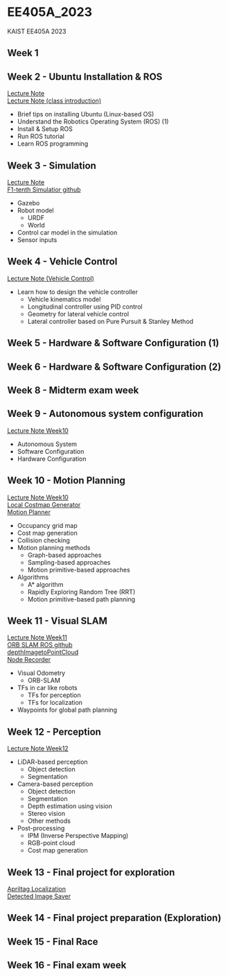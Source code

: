 # EE405A_2023
KAIST EE405A 2023

## Week 1

## Week 2 - Ubuntu Installation & ROS
[Lecture Note](Week2/Materials/test_package) <br/>
[Lecture Note (class introduction)](/[EE405]Introduction.pdf) 
- Brief tips on installing Ubuntu (Linux-based OS)
- Understand the Robotics Operating System (ROS) (1)
- Install & Setup ROS
- Run ROS tutorial
- Learn ROS programming

## Week 3 - Simulation
[Lecture Note](Week3/[EE405]GAZEBO_SImulation.pdf) <br/>
[F1-tenth Simulatior github](https://github.com/Guri-cccc/EE405A-2023-F1-simulation.git)
- Gazebo
- Robot model
  - URDF
  - World
- Control car model in the simulation
- Sensor inputs
  
## Week 4 - Vehicle Control
<!-- [Lecture Note Week4](https://www.dropbox.com/s/05o76sm8lu2nwb5/%5BEE405A%5D%20Vehicle_Control.pdf?dl=0) -->
[Lecture Note (Vehicle Control)](Week4/[EE405A]Vehicle_Control.pdf) 
- Learn how to design the vehicle controller
    - Vehicle kinematics model
    - Longitudinal controller using PID control
    - Geometry for lateral vehicle control
    - Lateral controller based on Pure Pursuit & Stanley Method

## Week 5 - Hardware & Software Configuration (1)
<!-- - [Hardware configuration](https://www.dropbox.com/s/sju9q2fn8crvdl6/%5BEE405A%202022%5D%20Hardware_Configuration_for_RC_Car_Platform.pdf?dl=0)
    - Hardware architecture
    - Electronics
    - Chassis -->

## Week 6 - Hardware & Software Configuration (2)
<!-- - [Hardware configuration](https://www.dropbox.com/s/sju9q2fn8crvdl6/%5BEE405A%202022%5D%20Hardware_Configuration_for_RC_Car_Platform.pdf?dl=0)
    - Hardware architecture
    - Electronics
    - Chassis -->

## Week 8 - Midterm exam week

## Week 9 - Autonomous system configuration
[Lecture Note Week10](Week09/[EE405A]Autonomous_system_configuration.pdf) <br/>
- Autonomous System
- Software Configuration
- Hardware Configuration
    
## Week 10 - Motion Planning
[Lecture Note Week10](Week10/[EE405A]map_generation_planning.pdf) <br/>
[Local Costmap Generator](https://github.com/hynkis/local_costmap_generator) <br/>
[Motion Planner](https://github.com/hynkis/motion_primitives_planner) <br/>
- Occupancy grid map
- Cost map generation
- Collision checking
- Motion planning methods
  - Graph-based approaches
  - Sampling-based approaches
  - Motion primitive-based approaches
- Algorithms
  - A* algorithm
  - Rapidly Exploring Random Tree (RRT)
  - Motion primitive-based path planning
    
## Week 11 - Visual SLAM
[Lecture Note Week11](Week11/[EE405A]Visual_navigation.pdf) <br/>
[ORB SLAM ROS github](https://github.com/yongeePark/ORB_SLAM3_ROS_Interface.git) <br/>
[depthImagetoPointCloud](https://github.com/Guri-cccc/depthImage2pointCloud) <br/>
[Node Recorder](https://github.com/hynkis/node_recorder) <br/>

- Visual Odometry
  - ORB-SLAM
- TFs in car like robots
  - TFs for perception
  - TFs for localization
- Waypoints for global path planning
 
## Week 12 - Perception
[Lecture Note Week12](Week12/[EE405A]Perception.pdf)
- LiDAR-based perception
    - Object detection
    - Segmentation
- Camera-based perception
    - Object detection
    - Segmentation
    - Depth estimation using vision
    - Stereo vision
    - Other methods
- Post-processing
    - IPM (Inverse Perspective Mapping)
    - RGB-point cloud
    - Cost map generation
  
## Week 13 - Final project for exploration
<!-- [Lecture Note Week12](https://www.dropbox.com/s/7sghehdu4p768gt/%5BEE405%5D%20Gazebo.pdf?dl=0) -->
[Apriltag Localization](https://github.com/MinSungjae/true_rt_tag/tree/123236c3d92a2e95319277fc8653411e7c609a16) <br/>
[Detected Image Saver](Week13/detected_image_saver)


## Week 14 - Final project preparation (Exploration)

## Week 15 - Final Race

## Week 16 - Final exam week
